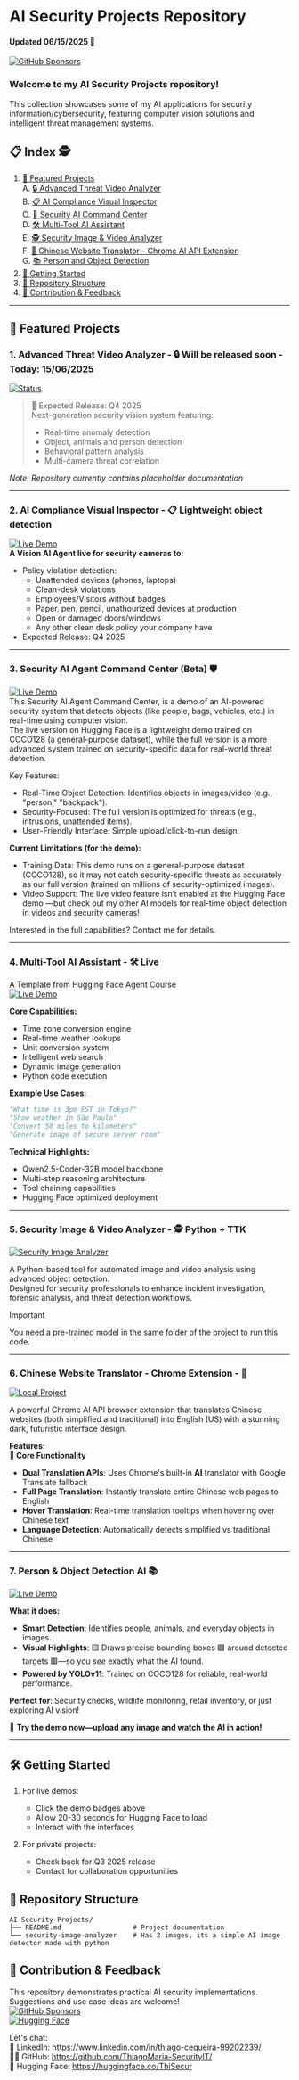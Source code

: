 # AI Security Projects Repository  
#### Updated 06/15/2025 📅   
[![GitHub Sponsors](https://img.shields.io/badge/Sponsor-%E2%9D%A4-red?logo=GitHub&style=for-the-badge)](https://github.com/sponsors/ThiagoMaria-SecurityIT)   

### Welcome to my AI Security Projects repository!   
This collection showcases some of my AI applications for security information/cybersecurity, featuring computer vision solutions and intelligent threat management systems.

## 📋 Index 🕵️

1. [🌟 Featured Projects](#-featured-projects)  
A. [🔒 Advanced Threat Video Analyzer](#1-advanced-threat-video-analyzer----will-be-released-soon---today-15062025)   
B. [📋 AI Compliance Visual Inspector](#2-ai-compliance-visual-inspector----lightweight-object-detection)  
C. [🤖 Security AI Command Center](#3-security-ai-agent-command-center-beta-%EF%B8%8F)   
D. [🛠️ Multi-Tool AI Assistant](#4-multi-tool-ai-assistant---%EF%B8%8F-live)  
E. [🕵️ Security Image & Video Analyzer ](5-security-image--video-analyzer---%EF%B8%8F-python--ttk)  
F. [🐉 Chinese Website Translator - Chrome AI API Extension](chrome_extension_chinese_translator_web)  
G. [📚 Person and Object Detection](7-person-and-object-detection----) 
7. [🚀 Getting Started](#%EF%B8%8F-getting-started)     
8. [📂 Repository Structure](#-repository-structure)  
9. [🤝 Contribution & Feedback](#-contribution--feedback)  

---

## 🌟 Featured Projects

### 1. Advanced Threat Video Analyzer - 🔒 Will be released soon - Today: 15/06/2025
[![Status](https://img.shields.io/badge/Status-Private_Development-red)](https://huggingface.co/spaces/ThiSecur/Image-and-Video-detector)

> 🚧 Expected Release: Q4 2025  
> Next-generation security vision system featuring:
> - Real-time anomaly detection
> - Object, animals and person detection
> - Behavioral pattern analysis
> - Multi-camera threat correlation

*Note: Repository currently contains placeholder documentation*

---

### 2. AI Compliance Visual Inspector - 📋 Lightweight object detection
[![Live Demo](https://img.shields.io/badge/🤗-Try_Prototype-blue)](https://huggingface.co/spaces/ThiSecur/Security-AI-Agent-Vision)   
**A Vision AI Agent live for security cameras to:**  

- Policy violation detection:
  - Unattended devices (phones, laptops)
  - Clean-desk violations
   - Employees/Visitors without badges
   - Paper, pen, pencil, unathourized devices at production
   - Open or damaged doors/windows
   - Any other clean desk policy your company have 
- Expected Release: Q4 2025
  
---

### 3. Security AI Agent Command Center (Beta) 🛡️  
[![Live Demo](https://img.shields.io/badge/🤗-Try_Beta-blue)](https://huggingface.co/spaces/ThiSecur/security-ai-agent)  
This Security AI Agent Command Center, is a demo of an AI-powered security system that detects objects (like people, bags, vehicles, etc.) in real-time using computer vision.  
The live version on Hugging Face is a lightweight demo trained on COCO128 (a general-purpose dataset), while the full version is a more advanced system trained on security-specific data for real-world threat detection.  

Key Features:
- Real-Time Object Detection: Identifies objects in images/video (e.g., "person," "backpack").  
- Security-Focused: The full version is optimized for threats (e.g., intrusions, unattended items).  
- User-Friendly Interface: Simple upload/click-to-run design.  

**Current Limitations (for the demo):**  
- Training Data: This demo runs on a general-purpose dataset (COCO128), so it may not catch security-specific threats as accurately as our full version (trained on millions of security-optimized images).  
- Video Support: The live video feature isn’t enabled at the Hugging Face demo —but check out my other AI models for real-time object detection in videos and security cameras!  

Interested in the full capabilities? Contact me for details.  

---
 
### 4. Multi-Tool AI Assistant - 🛠️ Live 
A Template from Hugging Face Agent Course  
[![Live Demo](https://img.shields.io/badge/🤗-Try_Now-success)](https://huggingface.co/spaces/ThiSecur/First_agent_template)


**Core Capabilities:**
- Time zone conversion engine
- Real-time weather lookups
- Unit conversion system
- Intelligent web search
- Dynamic image generation
- Python code execution

**Example Use Cases:**
```python
"What time is 3pm EST in Tokyo?"
"Show weather in São Paulo"
"Convert 50 miles to kilometers"
"Generate image of secure server room"
```

**Technical Highlights:**
- Qwen2.5-Coder-32B model backbone
- Multi-step reasoning architecture
- Tool chaining capabilities
- Hugging Face optimized deployment  
---  

### 5. Security Image & Video Analyzer - 🕵️ Python + TTK    

[![Security Image Analyzer](https://img.shields.io/badge/🔍_Security_Image_Analyzer-Python-4B8BBE?style=for-the-badge&logo=python&logoColor=white&labelColor=1F2430)](https://github.com/ThiagoMaria-SecurityIT/AI-showcase/tree/main/security-image-analyzer)  

A Python-based tool for automated image and video analysis using advanced object detection.  
Designed for security professionals to enhance incident investigation, forensic analysis, and threat detection workflows.  
> [!IMPORTANT]     
> You need a pre-trained model in the same folder of the project to run this code.

---  

### 6. Chinese Website Translator - Chrome Extension - 🐉
[![Local Project](https://img.shields.io/badge/Get_The_Code_Here-🐉Python-red)](https://github.com/ThiagoMaria-SecurityIT/AI-showcase/blob/main/chrome_extension_chinese_translator_web/README.md)  

A powerful Chrome AI API browser extension that translates Chinese websites (both simplified and traditional) into English (US) with a stunning dark, futuristic interface design.  

 **Features:**  
 **🌟 Core Functionality**  
- **Dual Translation APIs**: Uses Chrome's built-in **AI** translator with Google Translate fallback  
- **Full Page Translation**: Instantly translate entire Chinese web pages to English  
- **Hover Translation**: Real-time translation tooltips when hovering over Chinese text  
- **Language Detection**: Automatically detects simplified vs traditional Chinese
  
---

### **7. Person & Object Detection AI** 📚  
[![Live Demo](https://img.shields.io/badge/🤗-Try_It_Live-success)](https://huggingface.co/spaces/ThiSecur/imagedtection-demo)  

**What it does:**  
- **Smart Detection**: Identifies people, animals, and everyday objects in images.  
- **Visual Highlights**: 🟨 Draws precise bounding boxes 🟩 around detected targets 🟥—so you *see* exactly what the AI found.  
- **Powered by YOLOv11**: Trained on COCO128 for reliable, real-world performance.  

**Perfect for**: Security checks, wildlife monitoring, retail inventory, or just exploring AI vision!  

🚀 **Try the demo now—upload any image and watch the AI in action!**  

---


## 🛠️ Getting Started

1. For live demos:
   - Click the demo badges above
   - Allow 20-30 seconds for Hugging Face to load
   - Interact with the interfaces

2. For private projects:
   - Check back for Q3 2025 release
   - Contact for collaboration opportunities

## 📂 Repository Structure
```
AI-Security-Projects/
├── README.md                  # Project documentation
└── security-image-analyzer    # Has 2 images, its a simple AI image detector made with python
```

## 🤝 Contribution & Feedback
This repository demonstrates practical AI security implementations. Suggestions and use case ideas are welcome!  
[![GitHub Sponsors](https://img.shields.io/badge/Sponsor-%E2%9D%A4-red?logo=GitHub&style=for-the-badge)](https://github.com/sponsors/ThiagoMaria-SecurityIT)  
[![Hugging Face](https://img.shields.io/badge/🤗-All_Projects-blue)](https://huggingface.co/ThiSecur)   

Let's chat:  
💼 LinkedIn: https://www.linkedin.com/in/thiago-cequeira-99202239/  
🧑‍💻 GitHub: https://github.com/ThiagoMaria-SecurityIT/  
🤗 Hugging Face: https://huggingface.co/ThiSecur
